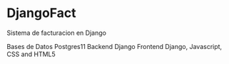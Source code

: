 # DjangoFact
Sistema de facturacion en Django

Bases de Datos Postgres11
Backend Django
Frontend Django, Javascript, CSS and HTML5
